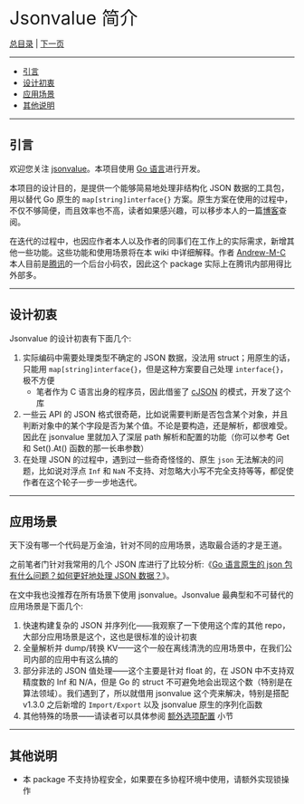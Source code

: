 
<font size=6>Jsonvalue 简介</font>

[总目录](./README.md) | [下一页](./02_quick_start.md)

---

- [引言](#引言)
- [设计初衷](#设计初衷)
- [应用场景](#应用场景)
- [其他说明](#其他说明)

---

## 引言

欢迎您关注 [jsonvalue](https://github.com/Andrew-M-C/go.jsonvalue)。本项目使用 [Go 语言](https://go.dev/)进行开发。

本项目的设计目的，是提供一个能够简易地处理非结构化 JSON 数据的工具包，用以替代 Go 原生的 `map[string]interface{}` 方案。原生方案在使用的过程中，不仅不够简便，而且效率也不高，读者如果感兴趣，可以移步本人的一篇[博客](https://cloud.tencent.com/developer/article/1676060)查阅。

在迭代的过程中，也因应作者本人以及作者的同事们在工作上的实际需求，新增其他一些功能。这些功能和使用场景将在本 wiki 中详细解释。作者 [Andrew-M-C](https://github.com/Andrew-M-C/) 本人目前是[腾讯](https://www.tencent.com/)的一个后台小码农，因此这个 package 实际上在腾讯内部用得比外部多。

---

## 设计初衷

Jsonvalue 的设计初衷有下面几个:

1. 实际编码中需要处理类型不确定的 JSON 数据，没法用 struct；用原生的话，只能用 `map[string]interface{}`，但是这种方案要自己处理 `interface{}`，极不方便
   - 笔者作为 C 语言出身的程序员，因此借鉴了 [cJSON](https://github.com/DaveGamble/cJSON) 的模式，开发了这个库
2. 一些云 API 的 JSON 格式很奇葩，比如说需要判断是否包含某个对象，并且判断对象中的某个字段是否为某个值。不论是要构造，还是解析，都很难受。因此在 jsonvalue 里就加入了深层 path 解析和配置的功能（你可以参考 Get 和 Set().At() 函数的那一长串参数）
3. 在处理 JSON 的过程中，遇到过一些奇奇怪怪的、原生 `json` 无法解决的问题，比如说对浮点 `Inf` 和 `NaN` 不支持、对忽略大小写不完全支持等等，都促使作者在这个轮子一步一步地迭代。

---

## 应用场景

天下没有哪一个代码是万金油，针对不同的应用场景，选取最合适的才是王道。

之前笔者门针对我常用的几个 JSON 库进行了比较分析:《[Go 语言原生的 json 包有什么问题？如何更好地处理 JSON 数据？](https://segmentfault.com/a/1190000039957766)》。

在文中我也没推荐在所有场景下使用 jsonvalue。Jsonvalue 最典型和不可替代的应用场景是下面几个:

1. 快速构建复杂的 JSON 并序列化——我观察了一下使用这个库的其他 repo，大部分应用场景是这个，这也是很标准的设计初衷
1. 全量解析并 dump/转换 KV——这个一般在离线清洗的应用场景中，在我们公司内部的应用中有这么搞的
1. 部分非法的 JSON 值处理——这个主要是针对 float 的，在 JSON 中不支持双精度数的 Inf 和 N/A，但是 Go 的 struct 不可避免地会出现这个数（特别是在算法领域）。我们遇到了，所以就借用 jsonvalue 这个壳来解决，特别是搭配 v1.3.0 之后新增的 `Import/Export` 以及 jsonvalue 原生的序列化函数
1. 其他特殊的场景——请读者可以具体参阅 [额外选项配置](./12_option.md) 小节

---

## 其他说明

- 本 package 不支持协程安全，如果要在多协程环境中使用，请额外实现锁操作
